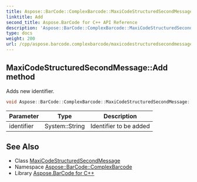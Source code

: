 ```yaml
---
title: Aspose::BarCode::ComplexBarcode::MaxiCodeStructuredSecondMessage::Add method
linktitle: Add
second_title: Aspose.BarCode for C++ API Reference
description: 'Aspose::BarCode::ComplexBarcode::MaxiCodeStructuredSecondMessage::Add method. Adds new identifier in C++.'
type: docs
weight: 200
url: /cpp/aspose.barcode.complexbarcode/maxicodestructuredsecondmessage/add/
---
```

## MaxiCodeStructuredSecondMessage::Add method


Adds new identifier.

```cpp
void Aspose::BarCode::ComplexBarcode::MaxiCodeStructuredSecondMessage::Add(System::String identifier)
```


| Parameter | Type | Description |
| --- | --- | --- |
| identifier | System::String | Identifier to be added |

## See Also

* Class [MaxiCodeStructuredSecondMessage](../)
* Namespace [Aspose::BarCode::ComplexBarcode](../../)
* Library [Aspose.BarCode for C++](../../../)
